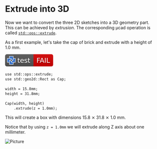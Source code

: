 # Extrude into 3D

Now we want to convert the three 2D sketches into a 3D geometry part.
This can be achieved by *extrusion*.
The corresponding µcad operation is called
[`std::ops::extrude`](../libs/std/ops/extrude.md).

As a first example, let's take the cap of brick and extrude with a height of 1.0 mm.

[![test](.test/extrude_cap.svg)](.test/extrude_cap.log)

```µcad,extrude_cap
use std::ops::extrude;
use std::geo2d::Rect as Cap;

width = 15.8mm;
height = 31.8mm;

Cap(width, height)
    .extrude(z = 1.0mm);
```

This will create a box with dimensions 15.8 ⨯ 31.8 ⨯ 1.0 mm.

Notice that by using `z = 1.0mm` we will extrude along Z axis about one millimeter.

![Picture](.test/extrude_cap-out.svg)

